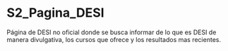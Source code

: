 # S2_Pagina_DESI
Página de DESI no oficial donde se busca informar de lo que es DESI de manera divulgativa, los cursos que ofrece  y los resultados mas recientes.
